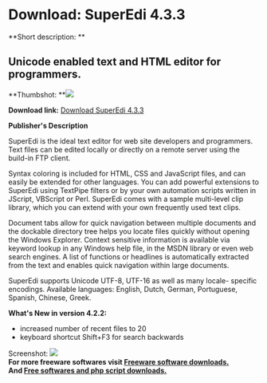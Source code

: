 # Download: SuperEdi 4.3.3

**Short description: **

## Unicode enabled text and HTML editor for programmers.

  
**Thumbshot: **![](http://www.freewarefiles.com/screenshot/superedi_md.gif)   
  
**Download link:** [Download SuperEdi 4.3.3](http://freesoftwares.boysofts.com/SuperEdi-U_program_9565.html)  
  

**Publisher's Description**  
  

SuperEdi is the ideal text editor for web site developers and programmers.
Text files can be edited locally or directly on a remote server using the
build-in FTP client.

Syntax coloring is included for HTML, CSS and JavaScript files, and can easily
be extended for other languages. You can add powerful extensions to SuperEdi
using TextPipe filters or by your own automation scripts written in JScript,
VBScript or Perl. SuperEdi comes with a sample multi-level clip library, which
you can extend with your own frequently used text clips.

Document tabs allow for quick navigation between multiple documents and the
dockable directory tree helps you locate files quickly without opening the
Windows Explorer. Context sensitive information is available via keyword
lookup in any Windows help file, in the MSDN library or even web search
engines. A list of functions or headlines is automatically extracted from the
text and enables quick navigation within large documents.

SuperEdi supports Unicode UTF-8, UTF-16 as well as many locale- specific
encodings. Available languages: English, Dutch, German, Portuguese, Spanish,
Chinese, Greek.

**What's New in version 4.2.2:**

  * increased number of recent files to 20 
  * keyboard shortcut Shift+F3 for search backwards 

  
  
Screenshot: ![](http://www.freewarefiles.com/screenshot/superedi.gif)  
**For more freeware softwares visit [Freeware software downloads.](http://freesoftwares.boysofts.com/)**   
**And [Free softwares and php script downloads.](http://www.boysofts.com/)**

